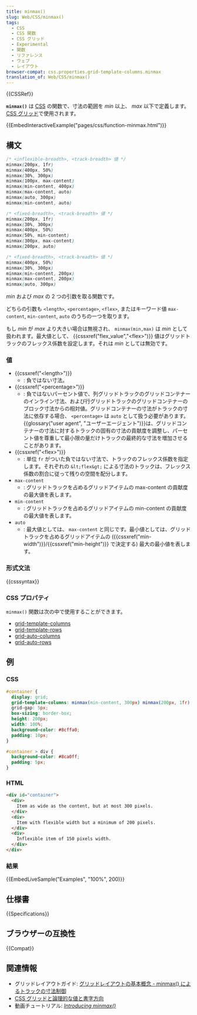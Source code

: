 ```yaml
---
title: minmax()
slug: Web/CSS/minmax()
tags:
  - CSS
  - CSS 関数
  - CSS グリッド
  - Experimental
  - 関数
  - リファレンス
  - ウェブ
  - レイアウト
browser-compat: css.properties.grid-template-columns.minmax
translation_of: Web/CSS/minmax()
---
```

{{CSSRef}}

**`minmax()`** は [CSS](/ja/docs/Web/CSS) の関数で、寸法の範囲を _min_ 以上、 _max_ 以下で定義します。 [CSS グリッド](/ja/docs/Web/CSS/CSS_Grid_Layout)で使用されます。

{{EmbedInteractiveExample("pages/css/function-minmax.html")}}

## 構文

```css
/* <inflexible-breadth>, <track-breadth> 値 */
minmax(200px, 1fr)
minmax(400px, 50%)
minmax(30%, 300px)
minmax(100px, max-content)
minmax(min-content, 400px)
minmax(max-content, auto)
minmax(auto, 300px)
minmax(min-content, auto)

/* <fixed-breadth>, <track-breadth> 値 */
minmax(200px, 1fr)
minmax(30%, 300px)
minmax(400px, 50%)
minmax(50%, min-content)
minmax(300px, max-content)
minmax(200px, auto)

/* <fixed-breadth>, <track-breadth> 値 */
minmax(400px, 50%)
minmax(30%, 300px)
minmax(min-content, 200px)
minmax(max-content, 200px)
minmax(auto, 300px)
```

_min_ および _max_ の 2 つの引数を取る関数です。

どちらの引数も `<length>`, `<percentage>`, `<flex>`, またはキーワード値 `max-content`, `min-content`, `auto` のうちの一つを取ります。

もし _min_ が _max_ より大きい場合は無視され、 `minmax(min,max)` は _min_ として扱われます。最大値として、 {{cssxref("flex_value","&lt;flex&gt;")}} 値はグリッドトラックのフレックス係数を設定します。それは _min_ としては無効です。

### 値

- {{cssxref("&lt;length&gt;")}}
  - : 負ではない寸法。
- {{cssxref("&lt;percentage&gt;")}}
  - : 負ではないパーセント値で、列グリッドトラックのグリッドコンテナーのインライン寸法、および行グリッドトラックのグリッドコンテナーのブロック寸法からの相対値。グリッドコンテナーの寸法がトラックの寸法に依存する場合、 `<percentage>` は `auto` として扱う必要があります。{{glossary("user agent", "ユーザーエージェント")}}は、グリッドコンテナーの寸法に対するトラックの固有の寸法の貢献度を調整し、パーセント値を尊重して最小限の量だけトラックの最終的な寸法を増加させることがあります。
- {{cssxref("&lt;flex&gt;")}}
  - : 単位 `fr` がついた負ではない寸法で、トラックのフレックス係数を指定します。それぞれの `&lt;flex&gt;` による寸法のトラックは、フレックス係数の割合に従って残りの空間を配分します。
- `max-content`
  - : グリッドトラックを占めるグリッドアイテムの max-content の貢献度の最大値を表します。
- `min-content`
  - : グリッドトラックを占めるグリッドアイテムの min-content の貢献度の最大値を表します。
- `auto`
  - : 最大値としては、 `max-content` と同じです。最小値としては、グリッドトラックを占めるグリッドアイテムの ({{cssxref("min-width")}}/{{cssxref("min-height")}} で決定する) 最大の最小値を表します。

<h3 id="Formal_syntax" name="Formal_syntax">形式文法</h3>

{{csssyntax}}

<h3 id="CSS_properties" name="CSS_properties">CSS プロパティ</h3>

`minmax()` 関数は次の中で使用することができます。

- [grid-template-columns](/ja/docs/Web/CSS/grid-template-columns)
- [grid-template-rows](/ja/docs/Web/CSS/grid-template-rows)
- [grid-auto-columns](/ja/docs/Web/CSS/grid-auto-columns)
- [grid-auto-rows](/ja/docs/Web/CSS/grid-auto-rows)

## 例

### CSS

```css
#container {
  display: grid;
  grid-template-columns: minmax(min-content, 300px) minmax(200px, 1fr) 150px;
  grid-gap: 5px;
  box-sizing: border-box;
  height: 200px;
  width: 100%;
  background-color: #8cffa0;
  padding: 10px;
}

#container > div {
  background-color: #8ca0ff;
  padding: 5px;
}
```

### HTML

```html
<div id="container">
  <div>
    Item as wide as the content, but at most 300 pixels.
  </div>
  <div>
    Item with flexible width but a minimum of 200 pixels.
  </div>
  <div>
    Inflexible item of 150 pixels width.
  </div>
</div>
```

### 結果

{{EmbedLiveSample("Examples", "100%", 200)}}

## 仕様書

{{Specifications}}

## ブラウザーの互換性

{{Compat}}

## 関連情報

- グリッドレイアウトガイド: [グリッドレイアウトの基本概念 - minmax() によるトラックの寸法制御](/ja/docs/Web/CSS/CSS_Grid_Layout/Basic_Concepts_of_Grid_Layout#トラックのサイズ指定と_minmax())
- [CSS グリッドと論理的な値と書字方向](/ja/docs/Web/CSS/CSS_Grid_Layout/CSS_Grid_Logical_Values_and_Writing_Modes)
- 動画チュートリアル: _[Introducing minmax()](https://gridbyexample.com/video/series-minmax/)_
